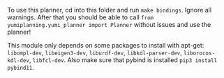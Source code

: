 To use this planner, cd into this folder and run `make bindings`. Ignore all warnings. After that you should be able to 
call `from yumiplanning.yumi_planner import Planner` without issues and use the planner!

This module only depends on some packages to install with apt-get: `libompl-dev`, `libeigen3-dev`, `liburdf-dev`, `libkdl-parser-dev`, `liborocos-kdl-dev`, `libfcl-dev`. Also make sure that pybind is installed `pip3 install pybind11`.